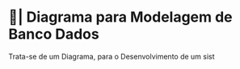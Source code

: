 # 🎲| Diagrama para Modelagem de Banco Dados

  Trata-se de um Diagrama, para o Desenvolvimento de um sist
 
